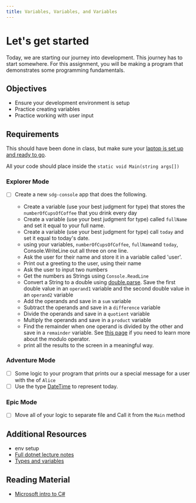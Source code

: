 ```yaml
---
title: Variables, Variables, and Variables
---
```


# Let's get started

Today, we are starting our journey into development. This journey has to start somewhere. For this assignment, you will be making a program that demonstrates some programming fundamentals.

## Objectives

- Ensure your development environment is setup
- Practice creating variables
- Practice working with user input

## Requirements

This should have been done in class, but make sure your [laptop is set up and ready to go](https://suncoast.io/handbook/tools/environment/).

All your code should place inside the `static void Main(string args[])`

### Explorer Mode

- [ ] Create a new `sdg-console` app that does the following.

  - Create a variable (use your best judgment for type) that stores the `numberOfCupsOfCoffee` that you drink every day
  - Create a variable (use your best judgment for type) called `fullName` and set it equal to your full name.
  - Create a variable (use your best judgment for type) call `today` and set it equal to today's date.
  - using your variables, `numberOfCupsOfCoffee`, `fullName`and `today`, Console.WriteLine out all three on one line.
  - Ask the user for their name and store it in a variable called 'user'.
  - Print out a greeting to the user, using their name
  - Ask the user to input two numbers
  - Get the numbers as Strings using `Console.ReadLine`
  - Convert a String to a double using [double.parse](https://docs.microsoft.com/en-us/dotnet/api/system.double.parse?view=netcore-3.1). Save the first double value in an `operand1` variable and the second double value in an `operand2` variable
  - Add the operands and save in a `sum` variable
  - Subtract the operands and save in a `difference` variable
  - Divide the operands and save in a `quotient` variable
  - Multiply the operands and save in a `product` variable
  - Find the remainder when one operand is divided by the other and save in a `remainder` variable. See [this page](https://docs.microsoft.com/en-us/dotnet/csharp/language-reference/operators/arithmetic-operators#remainder-operator-) if you need to learn more about the modulo operator.
  - print all the results to the screen in a meaningful way.

### Adventure Mode

- [ ] Some logic to your program that prints our a special message for a user with the of `Alice`
- [ ] Use the type [DateTime](https://docs.microsoft.com/en-us/dotnet/api/system.datetime?view=netcore-3.1) to represent today.

### Epic Mode

- [ ] Move all of your logic to separate file and Call it from the `Main` method

## Additional Resources

- env setup
- [Full dotnet lecture notes](/handbook/curriculum/back-end/full-stack-i/lecture/dotnet/01-intro-to-c-sharp)
- [Types and variables](https://docs.microsoft.com/en-us/dotnet/csharp/tour-of-csharp/types-and-variables)

## Reading Material

- [Microsoft intro to C#](https://docs.microsoft.com/en-us/dotnet/csharp/tour-of-csharp/)
